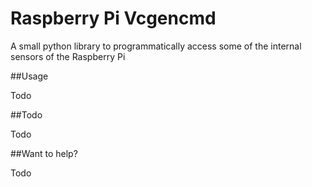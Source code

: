 Raspberry Pi Vcgencmd
=============================

A small python library to programmatically access some of the internal
sensors of the Raspberry Pi

##Usage

Todo

##Todo

Todo

##Want to help?

Todo
